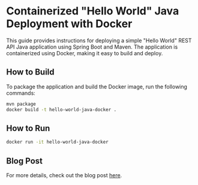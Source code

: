 # Containerized "Hello World" Java Deployment with Docker

This guide provides instructions for deploying a simple "Hello World" REST API Java application using Spring Boot and Maven. The application is containerized using Docker, making it easy to build and deploy.

## How to Build

To package the application and build the Docker image, run the following commands:

```sh
mvn package
docker build -t hello-world-java-docker .
```

## How to Run
```sh
docker run -it hello-world-java-docker
```
## Blog Post

For more details, check out the blog post [here](https://edwin.baculsoft.com/2020/07/building-containerized-images-on-openshift-4-and-push-the-result-to-third-party-image-registry/).
